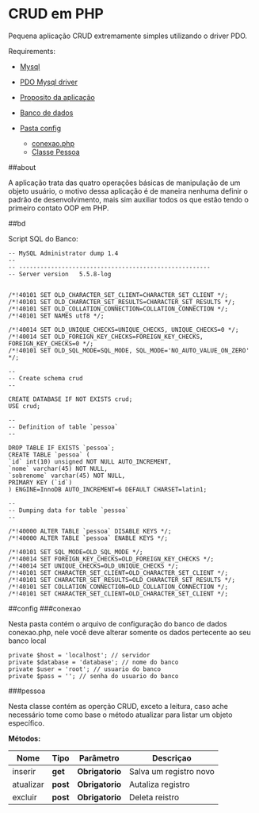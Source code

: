 CRUD em PHP
======================

Pequena aplicação CRUD extremamente simples utilizando o driver PDO.

Requirements:
  * <a href="https://www.mysql.com/">Mysql</a>
  * <a href="http://php.net/manual/pt_BR/ref.pdo-mysql.php">PDO Mysql driver</a>


  * [Proposito da aplicação](#about)
  * [Banco de dados](#bd)
  * [Pasta config](#config)
	  * [conexao.php](#conexao)
	  * [Classe Pessoa](#pessoa)

  ##about

  A aplicação trata das quatro operações básicas de manipulação de um objeto usuário, o motivo dessa aplicação é de maneira nenhuma definir o padrão de desenvolvimento, mais sim auxiliar todos os que estão tendo o primeiro contato OOP em PHP.

  ##bd

  Script SQL do Banco:

  ```
  -- MySQL Administrator dump 1.4
--
-- ------------------------------------------------------
-- Server version	5.5.8-log


/*!40101 SET OLD_CHARACTER_SET_CLIENT=CHARACTER_SET_CLIENT */;
/*!40101 SET OLD_CHARACTER_SET_RESULTS=CHARACTER_SET_RESULTS */;
/*!40101 SET OLD_COLLATION_CONNECTION=COLLATION_CONNECTION */;
/*!40101 SET NAMES utf8 */;

/*!40014 SET OLD_UNIQUE_CHECKS=UNIQUE_CHECKS, UNIQUE_CHECKS=0 */;
/*!40014 SET OLD_FOREIGN_KEY_CHECKS=FOREIGN_KEY_CHECKS, FOREIGN_KEY_CHECKS=0 */;
/*!40101 SET OLD_SQL_MODE=SQL_MODE, SQL_MODE='NO_AUTO_VALUE_ON_ZERO' */;

--
-- Create schema crud
--

CREATE DATABASE IF NOT EXISTS crud;
USE crud;

--
-- Definition of table `pessoa`
--

DROP TABLE IF EXISTS `pessoa`;
CREATE TABLE `pessoa` (
  `id` int(10) unsigned NOT NULL AUTO_INCREMENT,
  `nome` varchar(45) NOT NULL,
  `sobrenome` varchar(45) NOT NULL,
  PRIMARY KEY (`id`)
) ENGINE=InnoDB AUTO_INCREMENT=6 DEFAULT CHARSET=latin1;

--
-- Dumping data for table `pessoa`
--

/*!40000 ALTER TABLE `pessoa` DISABLE KEYS */;
/*!40000 ALTER TABLE `pessoa` ENABLE KEYS */;

/*!40101 SET SQL_MODE=OLD_SQL_MODE */;
/*!40014 SET FOREIGN_KEY_CHECKS=OLD_FOREIGN_KEY_CHECKS */;
/*!40014 SET UNIQUE_CHECKS=OLD_UNIQUE_CHECKS */;
/*!40101 SET CHARACTER_SET_CLIENT=OLD_CHARACTER_SET_CLIENT */;
/*!40101 SET CHARACTER_SET_RESULTS=OLD_CHARACTER_SET_RESULTS */;
/*!40101 SET COLLATION_CONNECTION=OLD_COLLATION_CONNECTION */;
/*!40101 SET CHARACTER_SET_CLIENT=OLD_CHARACTER_SET_CLIENT */;
  ```

  ##config
  ###conexao

  Nesta pasta contém o arquivo de configuração do banco de dados conexao.php, nele você deve alterar somente os dados pertecente ao seu banco local

  ```
  private $host = 'localhost'; // servidor
  private $database = 'database'; // nome do banco
  private $user = 'root'; // usuario do banco
  private $pass = ''; // senha do usuario do banco

  ```

  ###pessoa

  Nesta classe contém as operção CRUD, exceto a leitura, caso ache necessário tome como base o método atualizar para listar um objeto específico.

  **Métodos:**

|Nome|Tipo|Parâmetro|Descriçao|
|--------|---------|---------|---------|
|inserir|**get**|**Obrigatorio**|Salva um registro novo|
|atualizar|**post**|**Obrigatorio**|Autaliza registro|
|excluir|**post**|**Obrigatorio**|Deleta reistro|